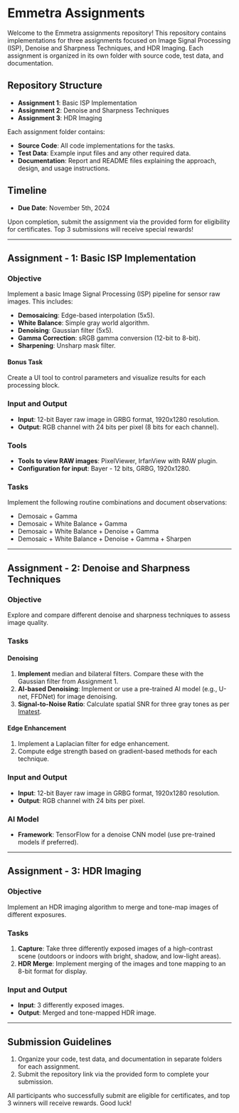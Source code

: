 # Emmetra Assignments

Welcome to the Emmetra assignments repository! This repository contains implementations for three assignments focused on Image Signal Processing (ISP), Denoise and Sharpness Techniques, and HDR Imaging. Each assignment is organized in its own folder with source code, test data, and documentation.

## Repository Structure
- **Assignment 1**: Basic ISP Implementation
- **Assignment 2**: Denoise and Sharpness Techniques
- **Assignment 3**: HDR Imaging

Each assignment folder contains:
- **Source Code**: All code implementations for the tasks.
- **Test Data**: Example input files and any other required data.
- **Documentation**: Report and README files explaining the approach, design, and usage instructions.

## Timeline
- **Due Date**: November 5th, 2024

Upon completion, submit the assignment via the provided form for eligibility for certificates. Top 3 submissions will receive special rewards!

---

## Assignment - 1: Basic ISP Implementation

### Objective
Implement a basic Image Signal Processing (ISP) pipeline for sensor raw images. This includes:
- **Demosaicing**: Edge-based interpolation (5x5).
- **White Balance**: Simple gray world algorithm.
- **Denoising**: Gaussian filter (5x5).
- **Gamma Correction**: sRGB gamma conversion (12-bit to 8-bit).
- **Sharpening**: Unsharp mask filter.

#### Bonus Task
Create a UI tool to control parameters and visualize results for each processing block.

### Input and Output
- **Input**: 12-bit Bayer raw image in GRBG format, 1920x1280 resolution.
- **Output**: RGB channel with 24 bits per pixel (8 bits for each channel).

### Tools
- **Tools to view RAW images**: PixelViewer, IrfanView with RAW plugin.
- **Configuration for input**: Bayer - 12 bits, GRBG, 1920x1280.

### Tasks
Implement the following routine combinations and document observations:
- Demosaic + Gamma
- Demosaic + White Balance + Gamma
- Demosaic + White Balance + Denoise + Gamma
- Demosaic + White Balance + Denoise + Gamma + Sharpen

---

## Assignment - 2: Denoise and Sharpness Techniques

### Objective
Explore and compare different denoise and sharpness techniques to assess image quality.

### Tasks
#### Denoising
1. **Implement** median and bilateral filters. Compare these with the Gaussian filter from Assignment 1.
2. **AI-based Denoising**: Implement or use a pre-trained AI model (e.g., U-net, FFDNet) for image denoising.
3. **Signal-to-Noise Ratio**: Calculate spatial SNR for three gray tones as per [Imatest](https://www.imatest.com/imaging/noise/).

#### Edge Enhancement
1. Implement a Laplacian filter for edge enhancement.
2. Compute edge strength based on gradient-based methods for each technique.

### Input and Output
- **Input**: 12-bit Bayer raw image in GRBG format, 1920x1280 resolution.
- **Output**: RGB channel with 24 bits per pixel.

### AI Model
- **Framework**: TensorFlow for a denoise CNN model (use pre-trained models if preferred).

---

## Assignment - 3: HDR Imaging

### Objective
Implement an HDR imaging algorithm to merge and tone-map images of different exposures.

### Tasks
1. **Capture**: Take three differently exposed images of a high-contrast scene (outdoors or indoors with bright, shadow, and low-light areas).
2. **HDR Merge**: Implement merging of the images and tone mapping to an 8-bit format for display.

### Input and Output
- **Input**: 3 differently exposed images.
- **Output**: Merged and tone-mapped HDR image.

---

## Submission Guidelines
1. Organize your code, test data, and documentation in separate folders for each assignment.
2. Submit the repository link via the provided form to complete your submission.

All participants who successfully submit are eligible for certificates, and top 3 winners will receive rewards. Good luck!
